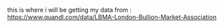 this is where i will be getting my data from : https://www.quandl.com/data/LBMA-London-Bullion-Market-Association